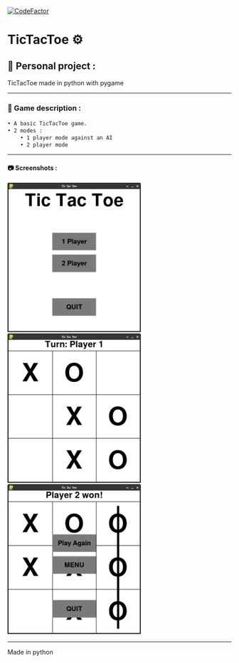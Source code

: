 [![CodeFactor](https://www.codefactor.io/repository/github/arthurboucard/tictactoe/badge)](https://www.codefactor.io/repository/github/arthurboucard/tictactoe)

# TicTacToe :gear:
## :star2: Personal project :

TicTacToe made in python with pygame

---

### :pencil: Game description :
    • A basic TicTacToe game.
    • 2 modes :
        • 1 player mode against an AI
        • 2 player mode

---

#### :camera: Screenshots :
<img width="300" alt="menu" src="https://github.com/ArthurBoucard/TicTacToe/blob/master/src/tictactoe_menu.png?raw=true"> <img width="300" alt="menu" src="https://github.com/ArthurBoucard/TicTacToe/blob/master/src/ingame2player.png?raw=true"> <img width="300" alt="menu" src="https://github.com/ArthurBoucard/TicTacToe/blob/master/src/wingame2player.png?raw=true">

---

Made in python
